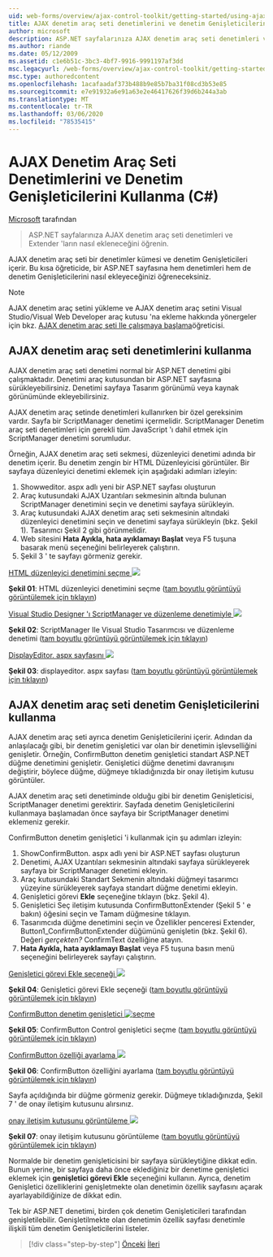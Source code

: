 ```yaml
---
uid: web-forms/overview/ajax-control-toolkit/getting-started/using-ajax-control-toolkit-controls-and-control-extenders-cs
title: AJAX denetim araç seti denetimlerini ve denetim Genişleticilerini kullanma (C#) | Microsoft Docs
author: microsoft
description: ASP.NET sayfalarınıza AJAX denetim araç seti denetimleri ve Extender 'ların nasıl ekleneceğini öğrenin.
ms.author: riande
ms.date: 05/12/2009
ms.assetid: c1e6b51c-3bc3-4bf7-9916-9991197af3dd
msc.legacyurl: /web-forms/overview/ajax-control-toolkit/getting-started/using-ajax-control-toolkit-controls-and-control-extenders-cs
msc.type: authoredcontent
ms.openlocfilehash: 1acafaadaf373b488b9e85b7ba31f08cd3b53e85
ms.sourcegitcommit: e7e91932a6e91a63e2e46417626f39d6b244a3ab
ms.translationtype: MT
ms.contentlocale: tr-TR
ms.lasthandoff: 03/06/2020
ms.locfileid: "78535415"
---
```

# <a name="using-ajax-control-toolkit-controls-and-control-extenders-c"></a>AJAX Denetim Araç Seti Denetimlerini ve Denetim Genişleticilerini Kullanma (C#)

[Microsoft](https://github.com/microsoft) tarafından

> ASP.NET sayfalarınıza AJAX denetim araç seti denetimleri ve Extender 'ların nasıl ekleneceğini öğrenin.

AJAX denetim araç seti bir denetimler kümesi ve denetim Genişleticileri içerir. Bu kısa öğreticide, bir ASP.NET sayfasına hem denetimleri hem de denetim Genişleticilerini nasıl ekleyeceğinizi öğreneceksiniz.

> [!NOTE] 
> 
> AJAX denetim araç setini yükleme ve AJAX denetim araç setini Visual Studio/Visual Web Developer araç kutusu 'na ekleme hakkında yönergeler için bkz. [AJAX denetim araç seti Ile çalışmaya başlama](get-started-with-the-ajax-control-toolkit-cs.md)öğreticisi.

## <a name="using-ajax-control-toolkit-controls"></a>AJAX denetim araç seti denetimlerini kullanma

AJAX denetim araç seti denetimi normal bir ASP.NET denetimi gibi çalışmaktadır. Denetimi araç kutusundan bir ASP.NET sayfasına sürükleyebilirsiniz. Denetimi sayfaya Tasarım görünümü veya kaynak görünümünde ekleyebilirsiniz.

AJAX denetim araç setinde denetimleri kullanırken bir özel gereksinim vardır. Sayfa bir ScriptManager denetimi içermelidir. ScriptManager Denetim araç seti denetimleri için gerekli tüm JavaScript 'ı dahil etmek için ScriptManager denetimi sorumludur.

Örneğin, AJAX denetim araç seti sekmesi, düzenleyici denetimi adında bir denetim içerir. Bu denetim zengin bir HTML Düzenleyicisi görüntüler. Bir sayfaya düzenleyici denetimi eklemek için aşağıdaki adımları izleyin:

1. Showweditor. aspx adlı yeni bir ASP.NET sayfası oluşturun
2. Araç kutusundaki AJAX Uzantıları sekmesinin altında bulunan ScriptManager denetimini seçin ve denetimi sayfaya sürükleyin.
3. Araç kutusundaki AJAX denetim araç seti sekmesinin altındaki düzenleyici denetimini seçin ve denetimi sayfaya sürükleyin (bkz. Şekil 1). Tasarımcı Şekil 2 gibi görünmelidir.
4. Web sitesini **Hata Ayıkla, hata ayıklamayı Başlat** veya F5 tuşuna basarak menü seçeneğini belirleyerek çalıştırın.
5. Şekil 3 ' te sayfayı görmeniz gerekir.

[HTML düzenleyici denetimini seçme ![](using-ajax-control-toolkit-controls-and-control-extenders-cs/_static/image1.jpg)](using-ajax-control-toolkit-controls-and-control-extenders-cs/_static/image1.png)

**Şekil 01**: HTML düzenleyici denetimini seçme ([tam boyutlu görüntüyü görüntülemek için tıklayın](using-ajax-control-toolkit-controls-and-control-extenders-cs/_static/image2.png))

[Visual Studio Designer 'ı ScriptManager ve düzenleme denetimiyle ![](using-ajax-control-toolkit-controls-and-control-extenders-cs/_static/image2.jpg)](using-ajax-control-toolkit-controls-and-control-extenders-cs/_static/image3.png)

**Şekil 02**: ScriptManager Ile Visual Studio Tasarımcısı ve düzenleme denetimi ([tam boyutlu görüntüyü görüntülemek için tıklayın](using-ajax-control-toolkit-controls-and-control-extenders-cs/_static/image4.png))

[DisplayEditor. aspx sayfasını ![](using-ajax-control-toolkit-controls-and-control-extenders-cs/_static/image3.jpg)](using-ajax-control-toolkit-controls-and-control-extenders-cs/_static/image5.png)

**Şekil 03**: displayeditor. aspx sayfası ([tam boyutlu görüntüyü görüntülemek için tıklayın](using-ajax-control-toolkit-controls-and-control-extenders-cs/_static/image6.png))

## <a name="using-ajax-control-toolkit-control-extenders"></a>AJAX denetim araç seti denetim Genişleticilerini kullanma

AJAX denetim araç seti ayrıca denetim Genişleticilerini içerir. Adından da anlaşılacağı gibi, bir denetim genişletici var olan bir denetimin işlevselliğini genişletir. Örneğin, ConfirmButton denetim genişletici standart ASP.NET düğme denetimini genişletir. Genişletici düğme denetimi davranışını değiştirir, böylece düğme, düğmeye tıkladığınızda bir onay iletişim kutusu görüntüler.

AJAX denetim araç seti denetiminde olduğu gibi bir denetim Genişleticisi, ScriptManager denetimi gerektirir. Sayfada denetim Genişleticilerini kullanmaya başlamadan önce sayfaya bir ScriptManager denetimi eklemeniz gerekir.

ConfirmButton denetim genişletici 'i kullanmak için şu adımları izleyin:

1. ShowConfirmButton. aspx adlı yeni bir ASP.NET sayfası oluşturun
2. Denetimi, AJAX Uzantıları sekmesinin altındaki sayfaya sürükleyerek sayfaya bir ScriptManager denetimi ekleyin.
3. Araç kutusundaki Standart Sekmenin altındaki düğmeyi tasarımcı yüzeyine sürükleyerek sayfaya standart düğme denetimi ekleyin.
4. Genişletici görevi **Ekle** seçeneğine tıklayın (bkz. Şekil 4).
5. Genişletici Seç iletişim kutusunda ConfirmButtonExtender (Şekil 5 ' e bakın) öğesini seçin ve Tamam düğmesine tıklayın.
6. Tasarımcıda düğme denetimini seçin ve Özellikler penceresi Extender, Button1\_ConfirmButtonExtender düğümünü genişletin (bkz. Şekil 6). Değeri *gerçekten?* ConfirmText özelliğine atayın.
7. **Hata Ayıkla, hata ayıklamayı Başlat** veya F5 tuşuna basın menü seçeneğini belirleyerek sayfayı çalıştırın.

[Genişletici görevi Ekle seçeneği ![](using-ajax-control-toolkit-controls-and-control-extenders-cs/_static/image4.jpg)](using-ajax-control-toolkit-controls-and-control-extenders-cs/_static/image7.png)

**Şekil 04**: Genişletici görevi Ekle seçeneği ([tam boyutlu görüntüyü görüntülemek için tıklayın](using-ajax-control-toolkit-controls-and-control-extenders-cs/_static/image8.png))

[ConfirmButton denetim genişletici ![seçme](using-ajax-control-toolkit-controls-and-control-extenders-cs/_static/image5.jpg)](using-ajax-control-toolkit-controls-and-control-extenders-cs/_static/image9.png)

**Şekil 05**: ConfirmButton Control genişletici seçme ([tam boyutlu görüntüyü görüntülemek için tıklayın](using-ajax-control-toolkit-controls-and-control-extenders-cs/_static/image10.png))

[ConfirmButton özelliği ayarlama ![](using-ajax-control-toolkit-controls-and-control-extenders-cs/_static/image6.jpg)](using-ajax-control-toolkit-controls-and-control-extenders-cs/_static/image11.png)

**Şekil 06**: ConfirmButton özelliğini ayarlama ([tam boyutlu görüntüyü görüntülemek için tıklayın](using-ajax-control-toolkit-controls-and-control-extenders-cs/_static/image12.png))

Sayfa açıldığında bir düğme görmeniz gerekir. Düğmeye tıkladığınızda, Şekil 7 ' de onay iletişim kutusunu alırsınız.

[onay iletişim kutusunu görüntüleme ![](using-ajax-control-toolkit-controls-and-control-extenders-cs/_static/image7.jpg)](using-ajax-control-toolkit-controls-and-control-extenders-cs/_static/image13.png)

**Şekil 07**: onay iletişim kutusunu görüntüleme ([tam boyutlu görüntüyü görüntülemek için tıklayın](using-ajax-control-toolkit-controls-and-control-extenders-cs/_static/image14.png))

Normalde bir denetim genişleticisini bir sayfaya sürükleytiğine dikkat edin. Bunun yerine, bir sayfaya daha önce eklediğiniz bir denetime genişletici eklemek için **genişletici görevi Ekle** seçeneğini kullanın. Ayrıca, denetim Genişletici özelliklerini genişletmekte olan denetimin özellik sayfasını açarak ayarlayabildiğinize de dikkat edin.

Tek bir ASP.NET denetimi, birden çok denetim Genişleticileri tarafından genişletilebilir. Genişletilmekte olan denetimin özellik sayfası denetimle ilişkili tüm denetim Genişleticilerini listeler.

> [!div class="step-by-step"]
> [Önceki](get-started-with-the-ajax-control-toolkit-cs.md)
> [İleri](creating-a-custom-ajax-control-toolkit-control-extender-cs.md)
